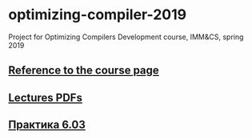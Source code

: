 # optimizing-compiler-2019
Project for Optimizing Compilers Development course, IMM&amp;CS, spring 2019

## [Reference to the course page](https://goo.gl/tLTYmW)

## [Lectures PDFs](https://drive.google.com/drive/folders/127Dj3_lesQxzR_1TgBZtKZEX8gE-nLcQ?usp=sharing)

## [Практика 6.03](https://github.com/swissarmytowel/optimizing-compiler-2019/blob/master/%D0%B7%D0%B0%D0%B4%D0%B0%D0%BD%D0%B8%D0%B5%20%D0%BA%D0%BE%D0%BC%D0%BF%D0%B8%D0%BB%D1%8F%D1%82%D0%BE%D1%80%D1%8B%206.03.jpg)

